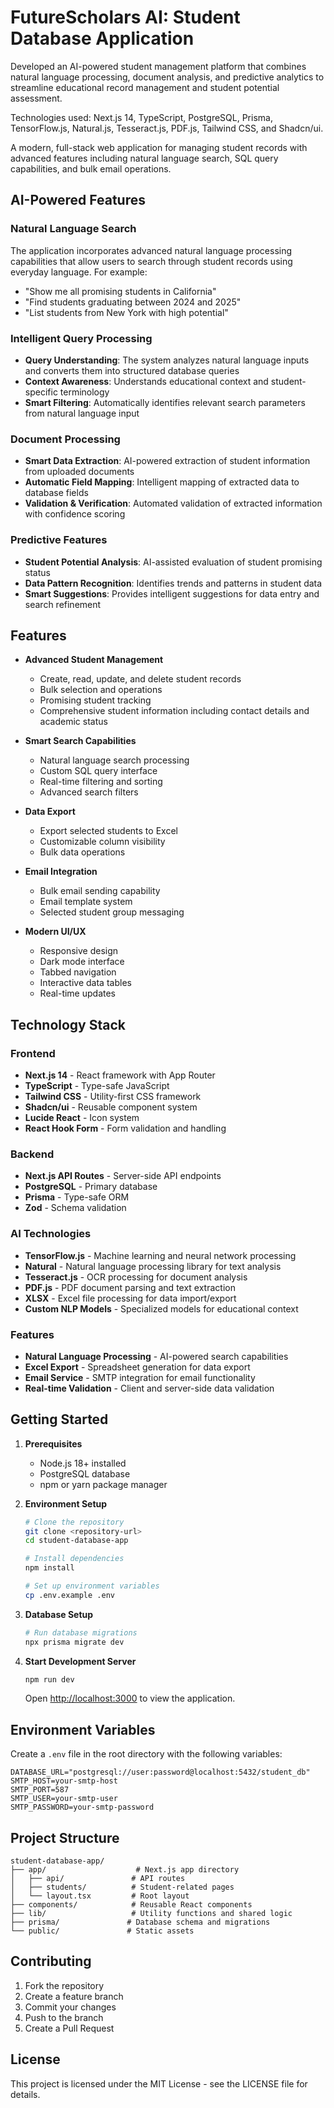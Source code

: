 # FutureScholars AI: Student Database Application

Developed an AI-powered student management platform that combines natural language processing, document analysis, and predictive analytics to streamline educational record management and student potential assessment.

Technologies used: Next.js 14, TypeScript, PostgreSQL, Prisma, TensorFlow.js, Natural.js, Tesseract.js, PDF.js, Tailwind CSS, and Shadcn/ui.

A modern, full-stack web application for managing student records with advanced features including natural language search, SQL query capabilities, and bulk email operations.

## AI-Powered Features

### Natural Language Search
The application incorporates advanced natural language processing capabilities that allow users to search through student records using everyday language. For example:
- "Show me all promising students in California"
- "Find students graduating between 2024 and 2025"
- "List students from New York with high potential"

### Intelligent Query Processing
- **Query Understanding**: The system analyzes natural language inputs and converts them into structured database queries
- **Context Awareness**: Understands educational context and student-specific terminology
- **Smart Filtering**: Automatically identifies relevant search parameters from natural language input

### Document Processing
- **Smart Data Extraction**: AI-powered extraction of student information from uploaded documents
- **Automatic Field Mapping**: Intelligent mapping of extracted data to database fields
- **Validation & Verification**: Automated validation of extracted information with confidence scoring

### Predictive Features
- **Student Potential Analysis**: AI-assisted evaluation of student promising status
- **Data Pattern Recognition**: Identifies trends and patterns in student data
- **Smart Suggestions**: Provides intelligent suggestions for data entry and search refinement

## Features

- **Advanced Student Management**
  - Create, read, update, and delete student records
  - Bulk selection and operations
  - Promising student tracking
  - Comprehensive student information including contact details and academic status

- **Smart Search Capabilities**
  - Natural language search processing
  - Custom SQL query interface
  - Real-time filtering and sorting
  - Advanced search filters

- **Data Export**
  - Export selected students to Excel
  - Customizable column visibility
  - Bulk data operations

- **Email Integration**
  - Bulk email sending capability
  - Email template system
  - Selected student group messaging

- **Modern UI/UX**
  - Responsive design
  - Dark mode interface
  - Tabbed navigation
  - Interactive data tables
  - Real-time updates

## Technology Stack

### Frontend
- **Next.js 14** - React framework with App Router
- **TypeScript** - Type-safe JavaScript
- **Tailwind CSS** - Utility-first CSS framework
- **Shadcn/ui** - Reusable component system
- **Lucide React** - Icon system
- **React Hook Form** - Form validation and handling

### Backend
- **Next.js API Routes** - Server-side API endpoints
- **PostgreSQL** - Primary database
- **Prisma** - Type-safe ORM
- **Zod** - Schema validation

### AI Technologies
- **TensorFlow.js** - Machine learning and neural network processing
- **Natural** - Natural language processing library for text analysis
- **Tesseract.js** - OCR processing for document analysis
- **PDF.js** - PDF document parsing and text extraction
- **XLSX** - Excel file processing for data import/export
- **Custom NLP Models** - Specialized models for educational context

### Features
- **Natural Language Processing** - AI-powered search capabilities
- **Excel Export** - Spreadsheet generation for data export
- **Email Service** - SMTP integration for email functionality
- **Real-time Validation** - Client and server-side data validation

## Getting Started

1. **Prerequisites**
   - Node.js 18+ installed
   - PostgreSQL database
   - npm or yarn package manager

2. **Environment Setup**
   ```bash
   # Clone the repository
   git clone <repository-url>
   cd student-database-app

   # Install dependencies
   npm install

   # Set up environment variables
   cp .env.example .env
   ```

3. **Database Setup**
   ```bash
   # Run database migrations
   npx prisma migrate dev
   ```

4. **Start Development Server**
   ```bash
   npm run dev
   ```

   Open [http://localhost:3000](http://localhost:3000) to view the application.

## Environment Variables

Create a `.env` file in the root directory with the following variables:

```env
DATABASE_URL="postgresql://user:password@localhost:5432/student_db"
SMTP_HOST=your-smtp-host
SMTP_PORT=587
SMTP_USER=your-smtp-user
SMTP_PASSWORD=your-smtp-password
```

## Project Structure

```
student-database-app/
├── app/                    # Next.js app directory
│   ├── api/               # API routes
│   ├── students/          # Student-related pages
│   └── layout.tsx         # Root layout
├── components/            # Reusable React components
├── lib/                   # Utility functions and shared logic
├── prisma/               # Database schema and migrations
└── public/               # Static assets
```

## Contributing

1. Fork the repository
2. Create a feature branch
3. Commit your changes
4. Push to the branch
5. Create a Pull Request

## License

This project is licensed under the MIT License - see the LICENSE file for details.
